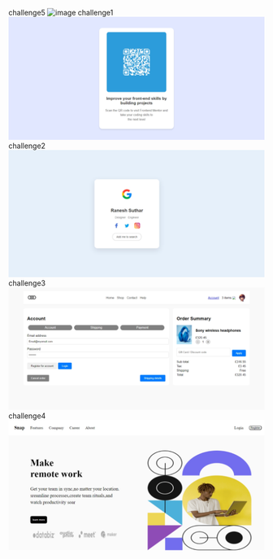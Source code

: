 challenge5
![image](https://github.com/user-attachments/assets/8086cb51-2479-474e-8671-3b3ca4419e1e)
challenge1
![Alt text](image.png)
challenge2
![Alt text](image-6.png)
challenge3
![Alt text](image-4.png)
challenge4
![Alt text](image-5.png)